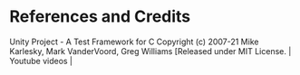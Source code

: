 # References and Credits

Unity Project - A Test Framework for C
    Copyright (c) 2007-21 Mike Karlesky, Mark VanderVoord, Greg Williams
    [Released under MIT License.
   | Youtube videos |
    
